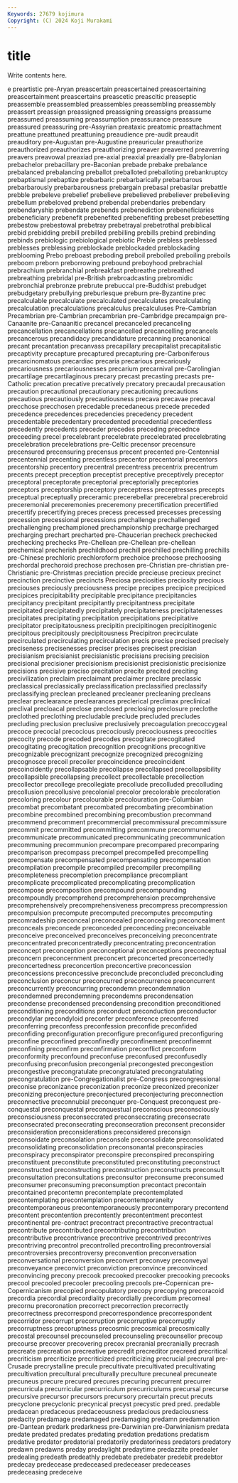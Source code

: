 ```yaml
---
Keywords: 27679 kojimura
Copyright: (C) 2024 Koji Murakami
---
```


# title

Write contents here.



e preartistic pre-Aryan preascertain preascertained preascertaining preascertainment preascertains
preascetic preascitic preaseptic preassemble preassembled preassembles preassembling preassembly preassert preassign
preassigned preassigning preassigns preassume preassumed preassuming preassumption preassurance preassure preassured
preassuring pre-Assyrian preataxic preatomic preattachment preattune preattuned preattuning preaudience pre-audit
preaudit preauditory pre-Augustan pre-Augustine preauricular preauthorize preauthorized preauthorizes preauthorizing preaver
preaverred preaverring preavers preavowal preaxiad pre-axial preaxial preaxially pre-Babylonian prebachelor
prebacillary pre-Baconian prebade prebake prebalance prebalanced prebalancing preballot preballoted preballoting
prebankruptcy prebaptismal prebaptize prebarbaric prebarbarically prebarbarous prebarbarously prebarbarousness prebargain prebasal
prebasilar prebattle prebble prebeleve prebelief prebelieve prebelieved prebeliever prebelieving prebellum
prebeloved prebend prebendal prebendaries prebendary prebendaryship prebendate prebends prebenediction prebeneficiaries
prebeneficiary prebenefit prebenefited prebenefiting prebeset prebesetting prebestow prebestowal prebetray prebetrayal
prebetrothal prebiblical prebid prebidding prebill prebilled prebilling prebills prebind prebinding
prebinds prebiologic prebiological prebiotic Preble prebless preblessed preblesses preblessing preblockade
preblockaded preblockading preblooming Prebo preboast preboding preboil preboiled preboiling preboils
preboom preborn preborrowing prebound preboyhood prebrachial prebrachium prebranchial prebreakfast prebreathe
prebreathed prebreathing prebridal pre-British prebroadcasting prebromidic prebronchial prebronze prebrute prebuccal
pre-Buddhist prebudget prebudgetary prebullying preburlesque preburn pre-Byzantine prec precalculable precalculate
precalculated precalculates precalculating precalculation precalculations precalculus precalculuses Pre-Cambrian Precambrian pre-Cambrian
precambrian pre-Cambridge precampaign pre-Canaanite pre-Canaanitic precancel precanceled precanceling precancellation precancellations
precancelled precancelling precancels precancerous precandidacy precandidature precanning precanonical precant precantation
precanvass precapillary precapitalist precapitalistic precaptivity precapture precaptured precapturing pre-Carboniferous precarcinomatous
precardiac precaria precarious precariously precariousness precariousnesses precarium precarnival pre-Carolingian precartilage
precartilaginous precary precast precasting precasts pre-Catholic precation precative precatively precatory
precaudal precausation precaution precautional precautionary precautioning precautions precautious precautiously precautiousness
precava precavae precaval precchose precchosen precedable precedaneous precede preceded precedence
precedences precedencies precedency precedent precedentable precedentary precedented precedential precedentless precedently
precedents preceder precedes preceding precednce preceeding precel precelebrant precelebrate precelebrated
precelebrating precelebration precelebrations pre-Celtic precensor precensure precensured precensuring precensus precent
precented pre-Centennial precentennial precenting precentless precentor precentorial precentors precentorship precentory
precentral precentress precentrix precentrum precents precept preception preceptist preceptive preceptively
preceptor preceptoral preceptorate preceptorial preceptorially preceptories preceptors preceptorship preceptory preceptress
preceptresses precepts preceptual preceptually preceramic precerebellar precerebral precerebroid preceremonial preceremonies
preceremony precertification precertified precertify precertifying preces precess precessed precesses precessing
precession precessional precessions prechallenge prechallenged prechallenging prechampioned prechampionship precharge precharged
precharging prechart precharted pre-Chaucerian precheck prechecked prechecking prechecks Pre-Chellean pre-Chellean
pre-chellean prechemical precherish prechildhood prechill prechilled prechilling prechills pre-Chinese prechloric
prechloroform prechoice prechoose prechoosing prechordal prechoroid prechose prechosen pre-Christian pre-christian
pre-Christianic pre-Christmas preciation precide precieuse precieux precinct precinction precinctive precincts
Preciosa preciosities preciosity precious preciouses preciously preciousness precipe precipes precipice
precipiced precipices precipitability precipitable precipitance precipitancies precipitancy precipitant precipitantly precipitantness
precipitate precipitated precipitatedly precipitately precipitateness precipitatenesses precipitates precipitating precipitation precipitations
precipitative precipitator precipitatousness precipitin precipitinogen precipitinogenic precipitous precipitously precipitousness Precipitron
precirculate precirculated precirculating precirculation precis precise precised precisely preciseness precisenesses
preciser precises precisest precisian precisianism precisianist precisianistic precisians precising precision
precisional precisioner precisionism precisionist precisionistic precisionize precisions precisive preciso precitation
precite precited preciting precivilization preclaim preclaimant preclaimer preclare preclassic preclassical
preclassically preclassification preclassified preclassify preclassifying preclean precleaned precleaner precleaning precleans
preclear preclearance preclearances preclerical preclimax preclinical preclival precloacal preclose preclosed
preclosing preclosure preclothe preclothed preclothing precludable preclude precluded precludes precluding
preclusion preclusive preclusively precoagulation precoccygeal precoce precocial precocious precociously precociousness
precocities precocity precode precoded precodes precogitate precogitated precogitating precogitation precognition
precognitions precognitive precognizable precognizant precognize precognized precognizing precognosce precoil precoiler
precoincidence precoincident precoincidently precollapsable precollapse precollapsed precollapsibility precollapsible precollapsing precollect
precollectable precollection precollector precollege precollegiate precollude precolluded precolluding precollusion precollusive
precolonial precolor precolorable precoloration precoloring precolour precolourable precolouration pre-Columbian precombat
precombatant precombated precombating precombination precombine precombined precombining precombustion precommand precommend
precomment precommercial precommissural precommissure precommit precommitted precommitting precommune precommuned precommunicate
precommunicated precommunicating precommunication precommuning precommunion precompare precompared precomparing precomparison precompass
precompel precompelled precompelling precompensate precompensated precompensating precompensation precompilation precompile precompiled
precompiler precompiling precompleteness precompletion precompliance precompliant precomplicate precomplicated precomplicating precomplication
precompose precomposition precompound precompounding precompoundly precomprehend precomprehension precomprehensive precomprehensively precomprehensiveness
precompress precompression precompulsion precompute precomputed precomputes precomputing precomradeship preconceal preconcealed
preconcealing preconcealment preconceals preconcede preconceded preconceding preconceivable preconceive preconceived preconceives
preconceiving preconcentrate preconcentrated preconcentratedly preconcentrating preconcentration preconcept preconception preconceptional preconceptions
preconceptual preconcern preconcernment preconcert preconcerted preconcertedly preconcertedness preconcertion preconcertive preconcession
preconcessions preconcessive preconclude preconcluded preconcluding preconclusion preconcur preconcurred preconcurrence preconcurrent
preconcurrently preconcurring precondemn precondemnation precondemned precondemning precondemns precondensation precondense precondensed
precondensing precondition preconditioned preconditioning preconditions preconduct preconduction preconductor precondylar precondyloid
preconfer preconference preconferred preconferring preconfess preconfession preconfide preconfided preconfiding preconfiguration
preconfigure preconfigured preconfiguring preconfine preconfined preconfinedly preconfinement preconfinemnt preconfining preconfirm
preconfirmation preconflict preconform preconformity preconfound preconfuse preconfused preconfusedly preconfusing preconfusion
precongenial precongested precongestion precongestive precongratulate precongratulated precongratulating precongratulation pre-Congregationalist pre-Congress
precongressional preconise preconizance preconization preconize preconized preconizer preconizing preconjecture preconjectured
preconjecturing preconnection preconnective preconnubial preconquer pre-Conquest preconquest pre-conquestal preconquestal preconquestual
preconscious preconsciously preconsciousness preconseccrated preconseccrating preconsecrate preconsecrated preconsecrating preconsecration preconsent
preconsider preconsideration preconsiderations preconsidered preconsign preconsoidate preconsolation preconsole preconsolidate preconsolidated
preconsolidating preconsolidation preconsonantal preconspiracies preconspiracy preconspirator preconspire preconspired preconspiring preconstituent
preconstitute preconstituted preconstituting preconstruct preconstructed preconstructing preconstruction preconstructs preconsult preconsultation
preconsultations preconsultor preconsume preconsumed preconsumer preconsuming preconsumption precontact precontain precontained
precontemn precontemplate precontemplated precontemplating precontemplation precontemporaneity precontemporaneous precontemporaneously precontemporary precontend
precontent precontention precontently precontentment precontest precontinental pre-contract precontract precontractive precontractual
precontribute precontributed precontributing precontribution precontributive precontrivance precontrive precontrived precontrives precontriving
precontrol precontrolled precontrolling precontroversial precontroversies precontroversy preconvention preconversation preconversational preconversion
preconvert preconvey preconveyal preconveyance preconvict preconviction preconvince preconvinced preconvincing precony
precook precooked precooker precooking precooks precool precooled precooler precooling precools
pre-Copernican pre-Copernicanism precopied precopulatory precopy precopying precoracoid precordia precordial precordiality
precordially precordium precorneal precornu precoronation precorrect precorrection precorrectly precorrectness precorrespond
precorrespondence precorrespondent precorridor precorrupt precorruption precorruptive precorruptly precorruptness precoruptness precosmic
precosmical precosmically precostal precounsel precounseled precounseling precounsellor precoup precourse precover
precovering precox precranial precranially precrash precreate precreation precreative precredit precreditor
precreed precritical precriticism precriticize precriticized precriticizing precrucial precrural pre-Crusade precrystalline
precule precultivate precultivated precultivating precultivation precultural preculturally preculture precuneal precuneate
precuneus precure precured precures precuring precurrent precurrer precurricula precurricular precurriculum
precurriculums precursal precurse precursive precursor precursors precursory precurtain precut precuts
precyclone precyclonic precynical precyst precystic pred pred. predable predacean predaceous
predaceousness predacious predaciousness predacity predamage predamaged predamaging predamn predamnation pre-Dantean
predark predarkness pre-Darwinian pre-Darwinianism predata predate predated predates predating predation
predations predatism predative predator predatorial predatorily predatoriness predators predatory predawn
predawns preday predaylight predaytime predazzite predealer predealing predeath predeathly predebate
predebater predebit predebtor predecay predecease predeceased predeceaser predeceases predeceasing predeceive
